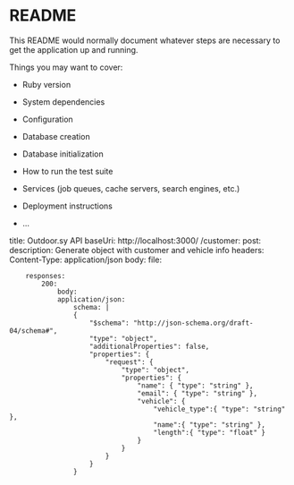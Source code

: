# README

This README would normally document whatever steps are necessary to get the
application up and running.

Things you may want to cover:

* Ruby version

* System dependencies

* Configuration

* Database creation

* Database initialization

* How to run the test suite

* Services (job queues, cache servers, search engines, etc.)

* Deployment instructions

* ...

title: Outdoor.sy API
baseUri: http://localhost:3000/
/customer:
    post:
        description: Generate object with customer and vehicle info
        headers:
            Content-Type: application/json
        body:
            file:
                
    
        responses:
            200:
                body:
                application/json:
                    schema: |
                    {
                        "$schema": "http://json-schema.org/draft-04/schema#",
                        "type": "object",
                        "additionalProperties": false,
                        "properties": {
                            "request": {
                                "type": "object",
                                "properties": {
                                    "name": { "type": "string" },
                                    "email": { "type": "string" },
                                    "vehicle": {
                                        "vehicle_type":{ "type": "string" },
                                        "name":{ "type": "string" },
                                        "length":{ "type": "float" }
                                    }
                                }
                            }
                        }
                    }